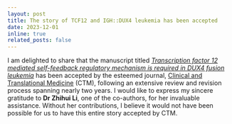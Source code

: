 ```yaml
---
layout: post
title: The story of TCF12 and IGH::DUX4 leukemia has been accepted
date: 2023-12-01
inline: true
related_posts: false
---
```


I am delighted to share that the manuscript titled [_Transcription factor 12 mediated self-feedback regulatory mechanism is required in DUX4 fusion leukemia_](https://onlinelibrary.wiley.com/doi/10.1002/ctm2.1514) has been accepted by the esteemed journal, [Clinical and Translational Medicine](https://onlinelibrary.wiley.com/page/journal/20011326/homepage/productinformation.html) (CTM), following an extensive review and revision process spanning nearly two years. I would like to express my sincere gratitude to **Dr Zhihui Li**, one of the co-authors, for her invaluable assistance. Without her contributions, I believe it would not have been possible for us to have this entire story accepted by CTM.
